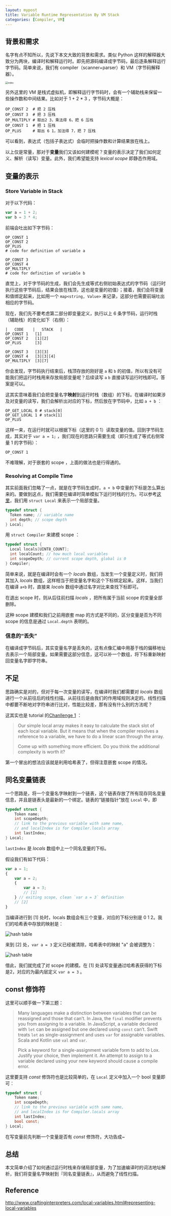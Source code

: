 ```yaml
---
layout: mypost
title: Variable Runtime Representation By VM Stack
categories: [Compiler, VM]
---
```


## 背景和需求

名字有点不知所以，先说下本文大致的背景和需求。类似 Python 这样的解释器大致分为两块，编译时和解释运行时。即先把源码编译成字节码，最后逐条解释运行字节码。简单来说，我们有 compiler（scanner+parser）和 VM（字节码解释器）。

<img src="3.jpg" alt="index" style="zoom:50%;" />

另外这里的 VM 是栈式虚拟机，即解释运行字节码时，会有一个辅助栈来保留一些操作数和中间结果。比如对于 1 + 2 * 3 ，字节码大概是：

```shell
OP_CONST 2  # 把 2 压栈
OP_CONST 3  # 把 3 压栈
OP_MULTIPLY # 取出2 3，乘法得 6，把 6 压栈
OP_CONST 1  # 把 1 压栈
OP_PLUS		# 取出 6 1，加法得 7，把 7 压栈
```

可以看到，表达式（包括子表达式）会临时把操作数和计算结果放在栈上。

以上仅是常量，那对于**变量**我们又该如何建模呢？变量的表示决定了我们如何定义、解析（读写）变量。此外，我们希望能支持 *lexical scope* 即静态作用域。

## 变量的表示

### Store Variable in Stack

对于以下代码：

```javascript
var a = 1 + 2;
var b = 3 * 4;
```

前端会吐出如下字节码：

```
OP_CONST 1
OP_CONST 2
OP_PLUS
# code for definition of variable a

OP_CONST 3
OP_CONST 4
OP_MULTIPLY
# code for definition of variable b
```

直觉上，对于字节码的生成，我们会先生成等式右侧初始表达式的字节码（运行时执行这些字节码后，结果会放在栈顶，这也是变量的初值）；接着，我们会将变量和值绑定起来，比如用一个 `map<string, Value>` 来记录，这部分也需要前端吐出相应的字节码。

现在，我们先不要考虑第二部分即变量定义，执行以上 6 条字节码，运行时栈（辅助栈）的变化如下（右侧）：

```shell
|	CODE	|	STACK	|
OP_CONST 1   [1]
OP_CONST 2	 [1][2]
OP_PLUS		 [3]

OP_CONST 3	 [3][3]
OP_CONST 4	 [3][3][4]
OP_MULTIPLY  [3][7]
```

你会发现，字节码执行结束后，栈顶存放的刚好是 `a` 和 `b` 的初值，所以有没有可能我们把运行时栈用来存放局部变量呢？后续读写 `a` `b` 直接读写运行时栈即可。答案是可以。

这其实意味着我们会把变量名字**映射**到运行时栈（数组）的下标。在编译时如果涉及对变量的读写，我们会解析出对应的下标，然后放在字节码中，比如 `a + b` ：

```shell
OP_GET_LOCAL 0 # stack[0]
OP_GET_LOCAL 1 # stack[1]
OP_PLUS
```

这样一来，在运行时就可以根据下标（这里的 0 1）读取变量的值。回到字节码生成，其实对于 `var a = 1;` ，我们现在的思路只需要生成（即只生成了等式右侧常量 1 的字节码）：

```
OP_CONST 1
```

不难理解，对于嵌套的 scope ，上面的做法也是行得通的。

### Resolving at Compile Time

其实前面我们忽略了一点，就是在字节码生成时，`a + b` 中变量的下标是怎么算出来的。要做到这点，我们需要在编译时简单模拟下运行时栈的行为。可以参考[这里]( http://www.craftinginterpreters.com/local-variables.html#representing-local-variables )，我们用 `struct Local` 来表示一个局部变量。

```c
typedef struct {
  Token name; // variable name
  int depth; // scope depth
} Local;
```

用 `struct Compiler` 来建模 scope ：

```c
typedef struct {
  Local locals[UINT8_COUNT];
  int localCount; // how much local variables
  int scopeDepth; // current scope depth, global is 0
} Compiler;
```

简单来说，就是在编译时会有一个 *locals* 数组，当发生一个变量定义时，我们将其加入 *locals* 数组，这样相当于把变量名字和这个下标绑定起来。这样，当我们在编译 `a+b` 时，直接来 *locals* 数组中通过名字对比来查找下标即可。

在退出 scope 时，则从后往前扫描 *locals* ，把所有属于当前 scope 的变量全部删除。

这种 scope 建模和我们之前用嵌套 map 的方式是不同的，区分变量是否为不同 scope 的信息是通过 `Local.depth` 表明的。

### 信息的“丢失”

在编译成字节码后，其实变量名字是丢失的，这有点像汇编中用基于栈的偏移地址去表示一个局部变量。如果需要这部分信息，这可以补一个数组，将下标重新映射回变量名字即字符串。

## 不足

思路确实是对的，但对于每一次变量的读写，在编译时我们都需要对 *locals* 数组进行一个从前往后的线性扫描。从前往后是由我们的作用域规则决定的。线性扫描中都要不断地对字符串进行比对，性能比较差，那有没有什么别的方法呢？

这其实也是 tutorial 的[Chanllenge 1]( http://www.craftinginterpreters.com/local-variables.html#challenges ) ：

>Our simple local array makes it easy to calculate the stack slot of each local variable. But it means that when the compiler resolves a reference to a variable, we have to do a linear scan through the array.
>
>Come up with something more efficient. Do you think the additional complexity is worth it?

第一个冒出的想法应该就是利用哈希表了，但得注意嵌套 scope 的情况。

## 同名变量链表

一个思路是，将一个变量名字映射到一个链表，这个链表存放了所有现存同名变量信息，并且是链表头是最新的一个绑定。链表的“链接指针”放在 `Local` 中，即

```c
typedef struct {
    Token name;
    int scopeDepth;
    // link to the previous variable with same name,
    // and localIndex is for Compiler.locals array
    int lastIndex;
} Local;
```

`lastIndex` 是 *locals* 数组中上一个同名变量的下标。

假设我们有如下代码：

```javascript
var a = 1;
{
    var a = 2;
    {
        var a = 3;
        // [1]
    } // exiting scope, clean `var a = 3` definition
    // [2]
}
```

当编译进行到 [1] 处时，locals 数组会有三个变量，对应的下标分别是 0 1 2。我们的哈希表中存放的映射是：

![hash table](1.jpg)

来到 [2] 处，`var a = 3` 定义已经被清除，哈希表中的映射 "a" 会被调整为：

![hash table](2.jpg)

借此，我们就完成了对 scope 的建模。在 [1] 处读写变量通过哈希表获得的下标是2，对应的为最内层定义 `var a = 3` 。

## const 修饰符

这里可以顺手做一下第三题：

>Many languages make a distinction between variables that can be reassigned and those that can’t. In Java, the `final` modifier prevents you from assigning to a variable. In JavaScript, a variable declared with `let` can be assigned but one declared using `const` can’t. Swift treats `let` as single-assignment and uses `var` for assignable variables. Scala and Kotlin use `val` and `var`.
>
>Pick a keyword for a single-assignment variable form to add to Lox. Justify your choice, then implement it. An attempt to assign to a variable declared using your new keyword should cause a compile error.

这里要支持 *const* 修饰符也是比较简单的，在 `Local` 定义中加入一个 bool 变量即可：

```c
typedef struct {
    Token name;
    int scopeDepth;
    // link to the previous variable with same name,
    // and localIndex is for Compiler.locals array
    int lastIndex;
    bool const;
} Local;
```

在写变量前先判断一个变量是否有 *const* 修饰符，大功告成~

## 总结

本文简单介绍了如何通过运行时栈来存储局部变量，为了加速编译时的词法地址解析，我们将变量名字映射到『同名变量链表』，从而避免了线性扫描。

## Reference

http://www.craftinginterpreters.com/local-variables.html#representing-local-variables